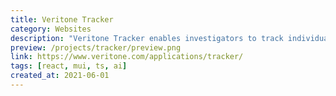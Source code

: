 ```yaml
---
title: Veritone Tracker
category: Websites
description: "Veritone Tracker enables investigators to track individuals across videos, helping teams find persons of interest (POI) across multiple videos without any personally identifiable information (PII). I worked on creating the boilerplate for the front-end of the site, developing new components, and integrating the back-end."
preview: /projects/tracker/preview.png
link: https://www.veritone.com/applications/tracker/
tags: [react, mui, ts, ai]
created_at: 2021-06-01
---
```

